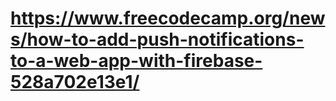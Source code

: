 # https://www.freecodecamp.org/news/how-to-add-push-notifications-to-a-web-app-with-firebase-528a702e13e1/

